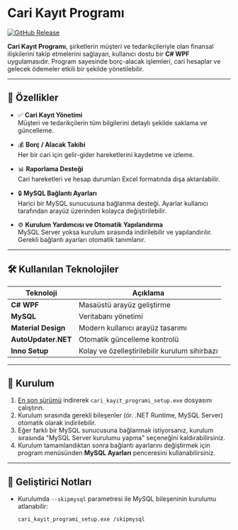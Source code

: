 # Cari Kayıt Programı

[![GitHub Release](https://img.shields.io/github/v/release/Pentoxin/CariKayitProgrami?display_name=release&logo=Github&label=Release)](https://github.com/Pentoxin/CariKayitProgrami/releases/latest)

**Cari Kayıt Programı**, şirketlerin müşteri ve tedarikçileriyle olan finansal ilişkilerini takip etmelerini sağlayan, kullanıcı dostu bir **C# WPF** uygulamasıdır. Program sayesinde borç-alacak işlemleri, cari hesaplar ve gelecek ödemeler etkili bir şekilde yönetilebilir.

---

## 🚀 Özellikler

- ✅ **Cari Kayıt Yönetimi**  
  Müşteri ve tedarikçilerin tüm bilgilerini detaylı şekilde saklama ve güncelleme.

- 💰 **Borç / Alacak Takibi**  
  Her bir cari için gelir-gider hareketlerini kaydetme ve izleme.

- 📊 **Raporlama Desteği**  
  Cari hareketleri ve hesap durumları Excel formatında dışa aktarılabilir.

- 🔒 **MySQL Bağlantı Ayarları**  
  Harici bir MySQL sunucusuna bağlanma desteği. Ayarlar kullanıcı tarafından arayüz üzerinden kolayca değiştirilebilir.

- ⚙️ **Kurulum Yardımcısı ve Otomatik Yapılandırma**  
  MySQL Server yoksa kurulum sırasında indirilebilir ve yapılandırılır. Gerekli bağlantı ayarları otomatik tanımlanır.

---

## 🛠️ Kullanılan Teknolojiler

| Teknoloji     | Açıklama                                   |
|---------------|---------------------------------------------|
| **C# WPF**    | Masaüstü arayüz geliştirme                  |
| **MySQL**     | Veritabanı yönetimi                         |
| **Material Design** | Modern kullanıcı arayüz tasarımı     |
| **AutoUpdater.NET** | Otomatik güncelleme kontrolü         |
| **Inno Setup** | Kolay ve özelleştirilebilir kurulum sihirbazı |

---

## 💾 Kurulum

1. [En son sürümü](https://github.com/Pentoxin/CariKayitProgrami/releases/latest) indirerek `cari_kayit_programi_setup.exe` dosyasını çalıştırın.
2. Kurulum sırasında gerekli bileşenler (ör. .NET Runtime, MySQL Server) otomatik olarak indirilebilir.
3. Eğer farklı bir MySQL sunucusuna bağlanmak istiyorsanız, kurulum sırasında "MySQL Server kurulumu yapma" seçeneğini kaldırabilirsiniz.
4. Kurulum tamamlandıktan sonra bağlantı ayarlarını değiştirmek için program menüsünden **MySQL Ayarları** penceresini kullanabilirsiniz.

---

## 🧩 Geliştirici Notları

- Kurulumda `--skipmysql` parametresi ile MySQL bileşeninin kurulumu atlanabilir:
  
  ```bash
  cari_kayit_programi_setup.exe /skipmysql
